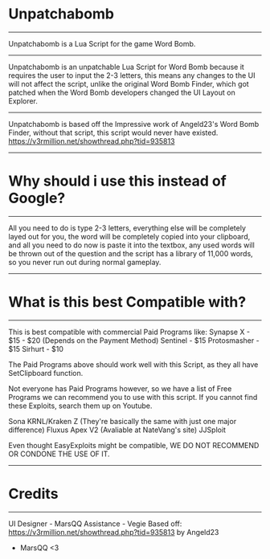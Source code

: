 # Unpatchabomb 

---
Unpatchabomb is a Lua Script for the game Word Bomb. 

---
Unpatchabomb is an unpatchable Lua Script for Word Bomb because it requires the user to input the 2-3 letters, this means any changes to the UI will not affect the script, unlike the original Word Bomb Finder, which got patched when the Word Bomb developers changed the UI Layout on Explorer.

---
Unpatchabomb is based off the Impressive work of Angeld23's Word Bomb Finder, without that script, this script would never have existed.
https://v3rmillion.net/showthread.php?tid=935813

---

# Why should i use this instead of Google?
---
All you need to do is type 2-3 letters, everything else will be completely layed out for you, the word will be completely copied into your clipboard, and all you need to do now is paste it into the textbox, any used words will be thrown out of the question and the script has a library of 11,000 words, so you never run out during normal gameplay.

---
# What is this best Compatible with?
---
This is best compatible with commercial Paid Programs like:
Synapse X - $15 - $20 (Depends on the Payment Method)
Sentinel - $15
Protosmasher - $15
Sirhurt - $10

The Paid Programs above should work well with this Script, as they all have SetClipboard function.

Not everyone has Paid Programs however, so we have a list of Free Programs we can recommend you to use with this script.
If you cannot find these Exploits, search them up on Youtube.

Sona
KRNL/Kraken Z (They're basically the same with just one major difference)
Fluxus
Apex V2 (Avaliable at NateVang's site)
JJSploit

Even thought EasyExploits might be compatible, WE DO NOT RECOMMEND OR CONDONE THE USE OF IT.

---
# Credits
---
UI Designer - MarsQQ 
Assistance - Vegie
Based off: https://v3rmillion.net/showthread.php?tid=935813 by Angeld23

- MarsQQ <3

